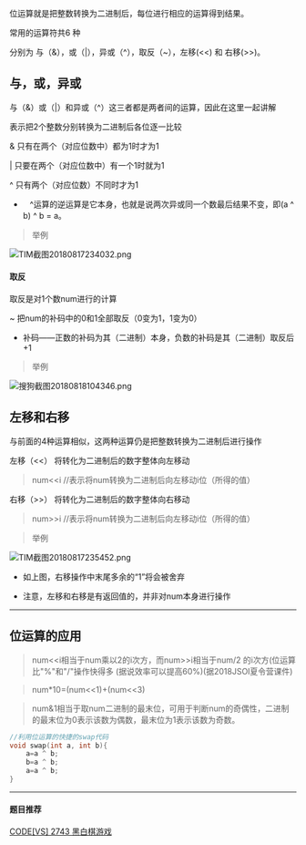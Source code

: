 
位运算就是把整数转换为二进制后，每位进行相应的运算得到结果。

常用的运算符共6 种

分别为 与（&），或（|），异或（^），取反（~），左移(<<) 和 右移(>>)。

## 与，或，异或
与（&）或（|）和异或（^）这三者都是两者间的运算，因此在这里一起讲解

表示把2个整数分别转换为二进制后各位逐一比较

&  只有在两个（对应位数中）都为1时才为1

|    只要在两个（对应位数中）有一个1时就为1

^    只有两个（对应位数）不同时才为1

*    ^运算的逆运算是它本身，也就是说两次异或同一个数最后结果不变，即(a ^ b) ^ b = a。

> 举例

![TIM截图20180817234032.png](https://i.loli.net/2018/08/17/5b76eca93d3b7.png)

#### 取反

取反是对1个数num进行的计算

~  把num的补码中的0和1全部取反（0变为1，1变为0）

* 补码——正数的补码为其（二进制）本身，负数的补码是其（二进制）取反后+1

> 举例

![搜狗截图20180818104346.png](https://i.loli.net/2018/08/18/5b7788ecdb792.png)

## 左移和右移
与前面的4种运算相似，这两种运算仍是把整数转换为二进制后进行操作

左移（<<） 将转化为二进制后的数字整体向左移动
> num<<i  //表示将num转换为二进制后向左移动i位（所得的值）

右移（>>） 将转化为二进制后的数字整体向右移动
> num>>i  //表示将num转换为二进制后向左移动i位（所得的值）

> 举例

![TIM截图20180817235452.png](https://i.loli.net/2018/08/17/5b76efdd216fe.png)

* 如上图，右移操作中末尾多余的“1”将会被舍弃

* 注意，左移和右移是有返回值的，并非对num本身进行操作

***

## 位运算的应用

> num<<i相当于num乘以2的i次方，而num>>i相当于num/2 的i次方(位运算比"%"和"/"操作快得多
(据说效率可以提高60%)(据2018JSOI夏令营课件)

> num*10=(num<<1)+(num<<3)

> num&1相当于取num二进制的最末位，可用于判断num的奇偶性，二进制的最末位为0表示该数为偶数，最末位为1表示该数为奇数。

> 
```cpp
//利用位运算的快捷的swap代码
void swap(int a, int b){
	a=a ^ b;   
	b=a ^ b;  
	a=a ^ b;
}

```
---

#### 题目推荐

[CODE[VS] 2743 黑白棋游戏 ](http://codevs.cn/problem/2743/)
